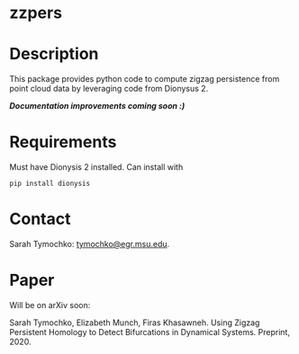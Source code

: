 # zzpers


Description
===========

This package provides python code to compute zigzag persistence from point cloud data by leveraging code from Dionysus 2.

***Documentation improvements coming soon :)***

Requirements
============

Must have Dionysis 2 installed. Can install with

```pip install dionysis```

Contact
=============
Sarah Tymochko: [tymochko@egr.msu.edu](mailto:tymochko@egr.msu.edu).


Paper
=============

Will be on arXiv soon:

Sarah Tymochko, Elizabeth Munch, Firas Khasawneh. Using Zigzag Persistent Homology to Detect Bifurcations in Dynamical Systems. Preprint, 2020.
